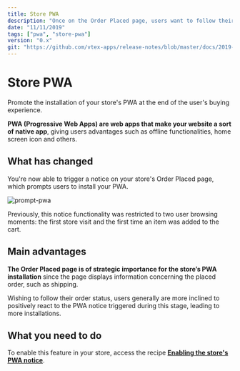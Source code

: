```yaml
---
title: Store PWA
description: "Once on the Order Placed page, users want to follow their order’s status. A notice prompting the installation of your store’s PWA seems rather strategic at this point, wouldn’t you say? If you agree, then you will definitely like this improvement."
date: "11/11/2019"
tags: ["pwa", "store-pwa"]
version: "0.x"
git: "https://github.com/vtex-apps/release-notes/blob/master/docs/2019-week-43-44/store-pwa.md"
---
```


# Store PWA

Promote the installation of your store's PWA at the end of the user's buying experience.

<div class="alert alert-info">  
<strong> PWA (Progressive Web Apps) are web apps that make your website a sort of native app</strong>, giving users advantages such as offline functionalities, home screen icon and others.  
</div>

## What has changed

You're now able to trigger a notice on your store's Order Placed page, which prompts users to install your PWA.

![prompt-pwa](https://user-images.githubusercontent.com/52087100/68609889-40aded80-0495-11ea-9e08-db9e8fb121aa.png)

Previously, this notice functionality was restricted to two user browsing moments: the first store visit and the first time an item was added to the cart.

## Main advantages

**The Order Placed page is of strategic importance for the store’s PWA installation** since the page displays information concerning the placed order, such as shipping. 

Wishing to follow their order status, users generally are more inclined to positively react to the PWA notice triggered during this stage, leading to more installations.

## What you need to do

To enable this feature in your store, access the recipe [**Enabling the store's PWA notice**](https://vtex.io/docs/recipes/store/enabling-the-stores-pwa-notice).
